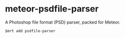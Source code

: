 meteor-psdfile-parser
=====================

A Photoshop file format (PSD) parser, packed for Meteor.
  
    $mrt add psdfile-parser
